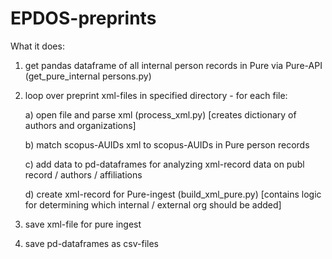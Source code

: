 # EPDOS-preprints
What it does:

1) get pandas dataframe of all internal person records in Pure via Pure-API (get_pure_internal persons.py)

2) loop over preprint xml-files in specified directory - for each file:
   
   a) open file and parse xml (process_xml.py)
   [creates dictionary of authors and organizations]
   
   b) match scopus-AUIDs xml to scopus-AUIDs in Pure person records
   
   c) add data to pd-dataframes for analyzing xml-record data on publ record / authors / affiliations
   
   d) create xml-record for Pure-ingest (build_xml_pure.py)
   [contains logic for determining which internal / external org should be added]

4) save xml-file for pure ingest

5) save pd-dataframes as csv-files


